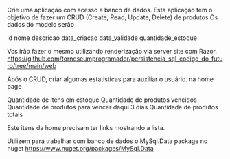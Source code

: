 Crie uma aplicação com acesso a banco de dados.
Esta aplicação tem o objetivo de fazer um CRUD (Create, Read, Update, Delete) de produtos
Os dados do modelo serão

id
nome
descricao
data_criacao
data_validade
quantidade_estoque

Vcs irão fazer o mesmo utilizando renderização via server site com Razor. 
https://github.com/torneseumprogramador/persistencia_sql_codigo_do_futuro/tree/main/web

Após o CRUD, criar algumas estatisticas para auxiliar o usuário. na home page

Quantidade de itens em estoque
Quantidade de produtos vencidos
Quantidade de produtos para vencer daqui 3 dias
Quantidade de produtos totais

Este itens da home precisam ter links mostrando a lista.

Utilizem para trabalhar com banco de dados o MySql.Data package no nuget
https://www.nuget.org/packages/MySql.Data